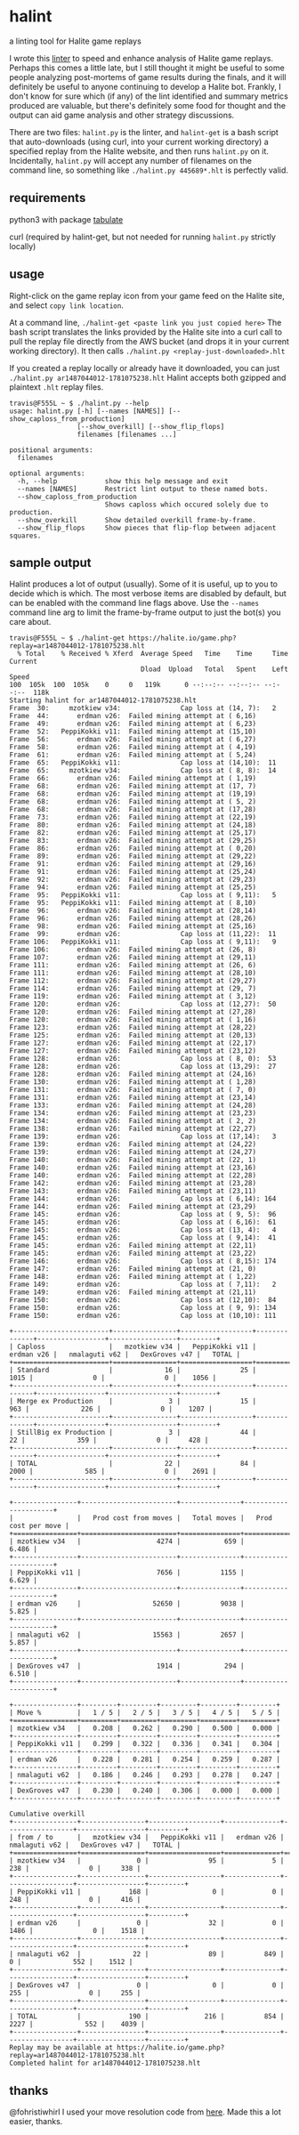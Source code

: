 # halint
a linting tool for Halite game replays

I wrote this [linter](https://en.wikipedia.org/wiki/Lint_(software)) to speed and enhance analysis of Halite game replays.  Perhaps this comes a little late, but I still thought it might be useful to some people analyzing post-mortems of game results during the finals, and it will definitely be useful to anyone continuing to develop a Halite bot.  Frankly, I don't know for sure which (if any) of the lint identified and summary metrics produced are valuable, but there's definitely some food for thought and the output can aid game analysis and other strategy discussions.

There are two files: `halint.py` is the linter, and `halint-get` is a bash script that auto-downloads (using curl, into your current working directory) a specified replay from the Halite website, and then runs `halint.py` on it.  Incidentally, `halint.py` will accept any number of filenames on the command line, so something like  `./halint.py 445689*.hlt` is perfectly valid.

## requirements

python3 with package [tabulate](https://pypi.python.org/pypi/tabulate)

curl (required by halint-get, but not needed for running `halint.py` strictly locally)


## usage

Right-click on the game replay icon from your game feed on the Halite site, and select `copy link location`.

At a command line, `./halint-get <paste link you just copied here>`  The bash script translates the links provided by the Halite site into a curl call to pull the replay file directly from the AWS bucket (and drops it in your current working directory).  It then calls `./halint.py <replay-just-downloaded>.hlt`

If you created a replay locally or already have it downloaded, you can just `./halint.py ar1487044012-1781075238.hlt`
Halint accepts both gzipped and plaintext `.hlt` replay files.

```
travis@F555L ~ $ ./halint.py --help
usage: halint.py [-h] [--names [NAMES]] [--show_caploss_from_production]
                 [--show_overkill] [--show_flip_flops]
                 filenames [filenames ...]

positional arguments:
  filenames

optional arguments:
  -h, --help            show this help message and exit
  --names [NAMES]       Restrict lint output to these named bots.
  --show_caploss_from_production
                        Shows caploss which occured solely due to production.
  --show_overkill       Show detailed overkill frame-by-frame.
  --show_flip_flops     Show pieces that flip-flop between adjacent squares.
```

## sample output

Halint produces a lot of output (usually).  Some of it is useful, up to you to decide which is which.  The most verbose items are disabled by default, but can be enabled with the command line flags above.  Use the `--names` command line arg to limit the frame-by-frame output to just the bot(s) you care about.


```
travis@F555L ~ $ ./halint-get https://halite.io/game.php?replay=ar1487044012-1781075238.hlt
  % Total    % Received % Xferd  Average Speed   Time    Time     Time  Current
                                 Dload  Upload   Total   Spent    Left  Speed
100  105k  100  105k    0     0   119k      0 --:--:-- --:--:-- --:--:--  118k
Starting halint for ar1487044012-1781075238.hlt
Frame  30:     mzotkiew v34:               Cap loss at (14, 7):   2
Frame  44:       erdman v26:  Failed mining attempt at ( 6,16)
Frame  49:       erdman v26:  Failed mining attempt at ( 6,23)
Frame  52:   PeppiKokki v11:  Failed mining attempt at (15,10)
Frame  56:       erdman v26:  Failed mining attempt at ( 6,27)
Frame  58:       erdman v26:  Failed mining attempt at ( 4,19)
Frame  61:       erdman v26:  Failed mining attempt at ( 5,24)
Frame  65:   PeppiKokki v11:               Cap loss at (14,10):  11
Frame  65:     mzotkiew v34:               Cap loss at ( 8, 8):  14
Frame  66:       erdman v26:  Failed mining attempt at ( 1,19)
Frame  68:       erdman v26:  Failed mining attempt at (17, 7)
Frame  68:       erdman v26:  Failed mining attempt at (19,19)
Frame  68:       erdman v26:  Failed mining attempt at ( 5, 2)
Frame  68:       erdman v26:  Failed mining attempt at (17,28)
Frame  73:       erdman v26:  Failed mining attempt at (22,19)
Frame  80:       erdman v26:  Failed mining attempt at (24,18)
Frame  82:       erdman v26:  Failed mining attempt at (25,17)
Frame  83:       erdman v26:  Failed mining attempt at (29,25)
Frame  86:       erdman v26:  Failed mining attempt at ( 0,20)
Frame  89:       erdman v26:  Failed mining attempt at (29,22)
Frame  91:       erdman v26:  Failed mining attempt at (29,16)
Frame  91:       erdman v26:  Failed mining attempt at (25,24)
Frame  92:       erdman v26:  Failed mining attempt at (29,23)
Frame  94:       erdman v26:  Failed mining attempt at (25,25)
Frame  95:   PeppiKokki v11:               Cap loss at ( 9,11):   5
Frame  95:   PeppiKokki v11:  Failed mining attempt at ( 8,10)
Frame  96:       erdman v26:  Failed mining attempt at (28,14)
Frame  96:       erdman v26:  Failed mining attempt at (28,26)
Frame  98:       erdman v26:  Failed mining attempt at (25,16)
Frame  99:       erdman v26:               Cap loss at (11,22):  11
Frame 106:   PeppiKokki v11:               Cap loss at ( 9,11):   9
Frame 106:       erdman v26:  Failed mining attempt at (26, 8)
Frame 107:       erdman v26:  Failed mining attempt at (29,11)
Frame 111:       erdman v26:  Failed mining attempt at (26, 6)
Frame 111:       erdman v26:  Failed mining attempt at (28,10)
Frame 112:       erdman v26:  Failed mining attempt at (29,27)
Frame 114:       erdman v26:  Failed mining attempt at (29, 7)
Frame 119:       erdman v26:  Failed mining attempt at ( 3,12)
Frame 120:       erdman v26:               Cap loss at (12,27):  50
Frame 120:       erdman v26:  Failed mining attempt at (27,28)
Frame 120:       erdman v26:  Failed mining attempt at ( 1,16)
Frame 123:       erdman v26:  Failed mining attempt at (28,22)
Frame 125:       erdman v26:  Failed mining attempt at (20,13)
Frame 127:       erdman v26:  Failed mining attempt at (22,17)
Frame 127:       erdman v26:  Failed mining attempt at (23,12)
Frame 128:       erdman v26:               Cap loss at ( 8, 0):  53
Frame 128:       erdman v26:               Cap loss at (13,29):  27
Frame 128:       erdman v26:  Failed mining attempt at (24,16)
Frame 130:       erdman v26:  Failed mining attempt at ( 1,28)
Frame 131:       erdman v26:  Failed mining attempt at ( 7, 0)
Frame 131:       erdman v26:  Failed mining attempt at (23,14)
Frame 133:       erdman v26:  Failed mining attempt at (24,28)
Frame 134:       erdman v26:  Failed mining attempt at (23,23)
Frame 134:       erdman v26:  Failed mining attempt at ( 2, 2)
Frame 138:       erdman v26:  Failed mining attempt at (22,27)
Frame 139:       erdman v26:               Cap loss at (17,14):   3
Frame 139:       erdman v26:  Failed mining attempt at (24,22)
Frame 139:       erdman v26:  Failed mining attempt at (24,27)
Frame 140:       erdman v26:  Failed mining attempt at (22, 1)
Frame 140:       erdman v26:  Failed mining attempt at (23,16)
Frame 140:       erdman v26:  Failed mining attempt at (22,28)
Frame 142:       erdman v26:  Failed mining attempt at (23,28)
Frame 143:       erdman v26:  Failed mining attempt at (23,11)
Frame 144:       erdman v26:               Cap loss at ( 6,14): 164
Frame 144:       erdman v26:  Failed mining attempt at (23,29)
Frame 145:       erdman v26:               Cap loss at ( 9, 5):  96
Frame 145:       erdman v26:               Cap loss at ( 6,16):  61
Frame 145:       erdman v26:               Cap loss at (13, 4):   4
Frame 145:       erdman v26:               Cap loss at ( 9,14):  41
Frame 145:       erdman v26:  Failed mining attempt at (22,11)
Frame 145:       erdman v26:  Failed mining attempt at (23,22)
Frame 146:       erdman v26:               Cap loss at ( 8,15): 174
Frame 147:       erdman v26:  Failed mining attempt at (21, 0)
Frame 148:       erdman v26:  Failed mining attempt at ( 1,22)
Frame 149:       erdman v26:               Cap loss at ( 7,11):   2
Frame 149:       erdman v26:  Failed mining attempt at (21,11)
Frame 150:       erdman v26:               Cap loss at (12,10):  84
Frame 150:       erdman v26:               Cap loss at ( 9, 9): 134
Frame 150:       erdman v26:               Cap loss at (10,10): 111

+------------------------+----------------+------------------+--------------+-----------------+-----------------+---------+
| Caploss                |   mzotkiew v34 |   PeppiKokki v11 |   erdman v26 |   nmalaguti v62 |   DexGroves v47 |   TOTAL |
+========================+================+==================+==============+=================+=================+=========+
| Standard               |             16 |               25 |         1015 |               0 |               0 |    1056 |
+------------------------+----------------+------------------+--------------+-----------------+-----------------+---------+
| Merge ex Production    |              3 |               15 |          963 |             226 |               0 |    1207 |
+------------------------+----------------+------------------+--------------+-----------------+-----------------+---------+
| StillBig ex Production |              3 |               44 |           22 |             359 |               0 |     428 |
+------------------------+----------------+------------------+--------------+-----------------+-----------------+---------+
| TOTAL                  |             22 |               84 |         2000 |             585 |               0 |    2691 |
+------------------------+----------------+------------------+--------------+-----------------+-----------------+---------+

+----------------+------------------------+---------------+----------------------+
|                |   Prod cost from moves |   Total moves |   Prod cost per move |
+================+========================+===============+======================+
| mzotkiew v34   |                   4274 |           659 |                6.486 |
+----------------+------------------------+---------------+----------------------+
| PeppiKokki v11 |                   7656 |          1155 |                6.629 |
+----------------+------------------------+---------------+----------------------+
| erdman v26     |                  52650 |          9038 |                5.825 |
+----------------+------------------------+---------------+----------------------+
| nmalaguti v62  |                  15563 |          2657 |                5.857 |
+----------------+------------------------+---------------+----------------------+
| DexGroves v47  |                   1914 |           294 |                6.510 |
+----------------+------------------------+---------------+----------------------+

+----------------+---------+---------+---------+---------+---------+
| Move %         |   1 / 5 |   2 / 5 |   3 / 5 |   4 / 5 |   5 / 5 |
+================+=========+=========+=========+=========+=========+
| mzotkiew v34   |   0.208 |   0.262 |   0.290 |   0.500 |   0.000 |
+----------------+---------+---------+---------+---------+---------+
| PeppiKokki v11 |   0.299 |   0.322 |   0.336 |   0.341 |   0.304 |
+----------------+---------+---------+---------+---------+---------+
| erdman v26     |   0.228 |   0.281 |   0.254 |   0.259 |   0.287 |
+----------------+---------+---------+---------+---------+---------+
| nmalaguti v62  |   0.186 |   0.246 |   0.293 |   0.278 |   0.247 |
+----------------+---------+---------+---------+---------+---------+
| DexGroves v47  |   0.230 |   0.240 |   0.306 |   0.000 |   0.000 |
+----------------+---------+---------+---------+---------+---------+

Cumulative overkill
+----------------+----------------+------------------+--------------+-----------------+-----------------+---------+
| from / to      |   mzotkiew v34 |   PeppiKokki v11 |   erdman v26 |   nmalaguti v62 |   DexGroves v47 |   TOTAL |
+================+================+==================+==============+=================+=================+=========+
| mzotkiew v34   |              0 |               95 |            5 |             238 |               0 |     338 |
+----------------+----------------+------------------+--------------+-----------------+-----------------+---------+
| PeppiKokki v11 |            168 |                0 |            0 |             248 |               0 |     416 |
+----------------+----------------+------------------+--------------+-----------------+-----------------+---------+
| erdman v26     |              0 |               32 |            0 |            1486 |               0 |    1518 |
+----------------+----------------+------------------+--------------+-----------------+-----------------+---------+
| nmalaguti v62  |             22 |               89 |          849 |               0 |             552 |    1512 |
+----------------+----------------+------------------+--------------+-----------------+-----------------+---------+
| DexGroves v47  |              0 |                0 |            0 |             255 |               0 |     255 |
+----------------+----------------+------------------+--------------+-----------------+-----------------+---------+
| TOTAL          |            190 |              216 |          854 |            2227 |             552 |    4039 |
+----------------+----------------+------------------+--------------+-----------------+-----------------+---------+
Replay may be available at https://halite.io/game.php?replay=ar1487044012-1781075238.hlt
Completed halint for ar1487044012-1781075238.hlt

```

## thanks

@fohristiwhirl I used your move resolution code from [here](https://github.com/fohristiwhirl/halite_reload/blob/master/gohalite_minimal/sim.go).  Made this a lot easier, thanks.
